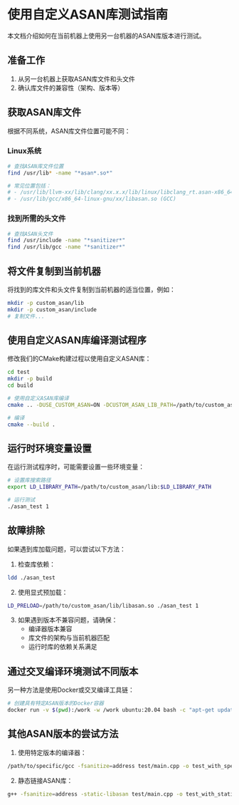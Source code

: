 # 使用自定义ASAN库测试指南

本文档介绍如何在当前机器上使用另一台机器的ASAN库版本进行测试。

## 准备工作

1. 从另一台机器上获取ASAN库文件和头文件
2. 确认库文件的兼容性（架构、版本等）

## 获取ASAN库文件

根据不同系统，ASAN库文件位置可能不同：

### Linux系统

```bash
# 查找ASAN库文件位置
find /usr/lib* -name "*asan*.so*"

# 常见位置包括：
# - /usr/lib/llvm-xx/lib/clang/xx.x.x/lib/linux/libclang_rt.asan-x86_64.so (Clang)
# - /usr/lib/gcc/x86_64-linux-gnu/xx/libasan.so (GCC)
```

### 找到所需的头文件

```bash
# 查找ASAN头文件
find /usr/include -name "*sanitizer*"
find /usr/lib/gcc -name "*sanitizer*"
```

## 将文件复制到当前机器

将找到的库文件和头文件复制到当前机器的适当位置，例如：

```bash
mkdir -p custom_asan/lib
mkdir -p custom_asan/include
# 复制文件...
```

## 使用自定义ASAN库编译测试程序

修改我们的CMake构建过程以使用自定义ASAN库：

```bash
cd test
mkdir -p build
cd build

# 使用自定义ASAN库编译
cmake .. -DUSE_CUSTOM_ASAN=ON -DCUSTOM_ASAN_LIB_PATH=/path/to/custom_asan/lib/libasan.so -DCUSTOM_ASAN_INCLUDE_PATH=/path/to/custom_asan/include

# 编译
cmake --build .
```

## 运行时环境变量设置

在运行测试程序时，可能需要设置一些环境变量：

```bash
# 设置库搜索路径
export LD_LIBRARY_PATH=/path/to/custom_asan/lib:$LD_LIBRARY_PATH

# 运行测试
./asan_test 1
```

## 故障排除

如果遇到库加载问题，可以尝试以下方法：

1. 检查库依赖：
```bash
ldd ./asan_test
```

2. 使用显式预加载：
```bash
LD_PRELOAD=/path/to/custom_asan/lib/libasan.so ./asan_test 1
```

3. 如果遇到版本不兼容问题，请确保：
   - 编译器版本兼容
   - 库文件的架构与当前机器匹配
   - 运行时库的依赖关系满足

## 通过交叉编译环境测试不同版本

另一种方法是使用Docker或交叉编译工具链：

```bash
# 创建具有特定ASAN版本的Docker容器
docker run -v $(pwd):/work -w /work ubuntu:20.04 bash -c "apt-get update && apt-get install -y gcc g++ cmake && cd test && mkdir -p build && cd build && cmake .. && make && ./asan_test 1"
```

## 其他ASAN版本的尝试方法

1. 使用特定版本的编译器：
```bash
/path/to/specific/gcc -fsanitize=address test/main.cpp -o test_with_specific_asan
```

2. 静态链接ASAN库：
```bash
g++ -fsanitize=address -static-libasan test/main.cpp -o test_with_static_asan
``` 